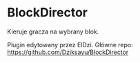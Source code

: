 # BlockDirector
Kieruje gracza na wybrany blok.

Plugin edytowany przez ElDzi. Główne repo: https://github.com/Dziksayu/BlockDirector
